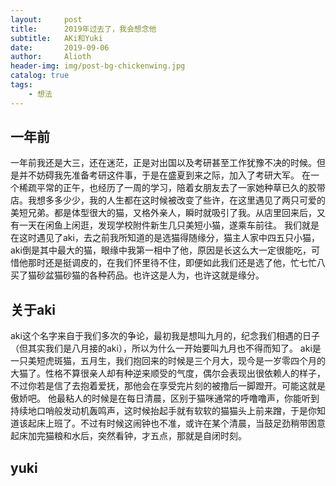 ```yaml
---
layout:     post
title:      2019年过去了，我会想念他
subtitle:   AKi和Yuki
date:       2019-09-06
author:     Alioth
header-img: img/post-bg-chickenwing.jpg
catalog: true
tags:
    - 想法
---
```



## 一年前
一年前我还是大三，还在迷茫，正是对出国以及考研甚至工作犹豫不决的时候。但是并不妨碍我先准备考研这件事，于是在盛夏到来之际，加入了考研大军。
在一个稀疏平常的正午，也经历了一周的学习，陪着女朋友去了一家她种草已久的胶带店。我想多多少少，我的人生都在这时候被改变了些许，在这里遇见了两只可爱的美短兄弟。都是体型很大的猫，又格外亲人，瞬时就吸引了我。从店里回来后，又有一天在闲鱼上闲逛，发现学校附件新生几只美短小猫，遂乘车前往。
我们就是在这时遇见了aki，去之前我所知道的是选猫得随缘分，猫主人家中四五只小猫，aki倒是其中最大的猫，眼缘中我第一相中了他，原因是长这么大一定很能吃，可惜他那时还是挺调皮的，在我们怀里待不住，即便如此我们还是选了他，忙七忙八买了猫砂盆猫砂猫的各种药品。也许这是人为，也许这就是缘分。

## 关于aki
aki这个名字来自于我们多次的争论，最初我是想叫九月的，纪念我们相遇的日子（但其实我们是八月接的aki），所以为什么一开始要叫九月也不得而知了。
aki是一只美短虎斑猫，五月生，我们抱回来的时候是三个月大，现今是一岁零四个月的大猫了。性格不算很亲人却有种逆来顺受的气度，偶尔会表现出很依赖人的样子，不过你若是信了去抱着爱抚，那他会在享受完片刻的被撸后一脚蹬开。可能这就是傲娇吧。
他最粘人的时候是在每日清晨，区别于猫咪通常的呼噜噜声，你能听到持续地口哨般发动机轰鸣声，这时候抬起手就有软软的猫猫头上前来蹭，于是你知道该起床上班了。不过有时候这闹钟也不准，或许在某个清晨，当鼓足劲稍带困意起床加完猫粮和水后，突然看钟，才五点，那就是自闭时刻。

## yuki


